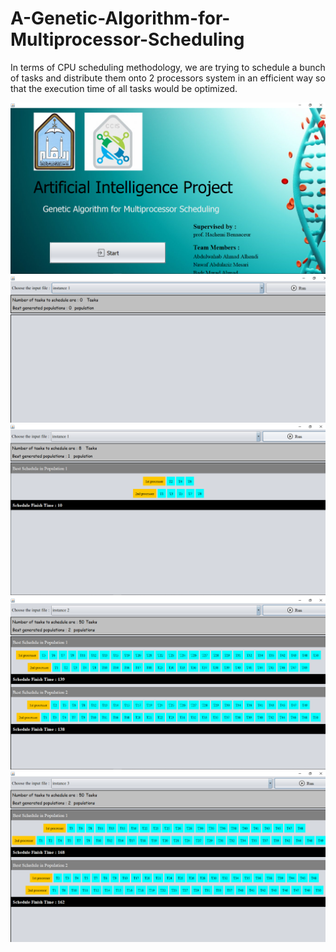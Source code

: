 # A-Genetic-Algorithm-for-Multiprocessor-Scheduling

<p>
In terms of CPU scheduling methodology, we are trying to schedule a bunch of tasks and distribute them onto 2 processors system in an efficient way so that the execution time of all tasks would be optimized.
</p>

<img src="images/1screenShot.png">
<img src="images/2 screenShot.png">
<img src="images/2.1screenShot.png">
<img src="images/3screenSHot.png">
<img src="images/4screenShot.png">

